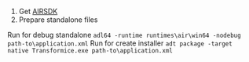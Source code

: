 1. Get [AIRSDK](https://airsdk.harman.com/api/versions/51.2.1.7/sdks/AIRSDK_Windows.zip?license=accepted)
2. Prepare standalone files

Run for debug standalone `adl64 -runtime runtimes\air\win64 -nodebug path-to\application.xml`
Run for create installer `adt package -target native Transformice.exe path-to\application.xml`
